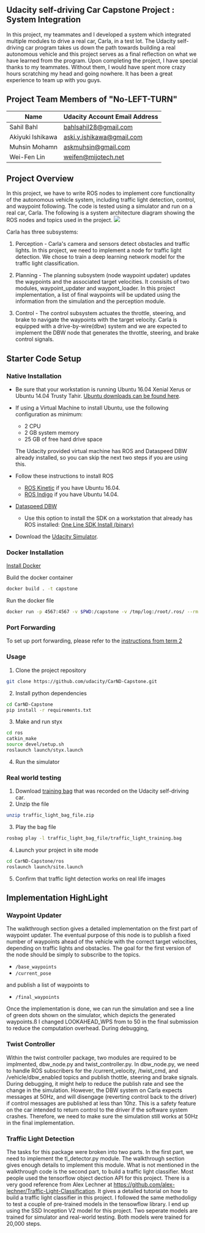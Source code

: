 ## Udacity self-driving Car Capstone Project : System Integration
In this project, my teammates and I developed a system which integrated multiple modules to drive a real car, Carla, in a test lot. The Udacity self-driving car program takes us down the path towards building a real autonomous vehicle and this project serves as a final reflection on what we have learned from the program. Upon completing the project, I have special thanks to my teammates. Without them, I would have spent more crazy hours scratching my head and going nowhere. It has been a great experience to team up with you guys.

## Project Team Members of "No-LEFT-TURN"
|Name              |Udacity Account Email Address|
|------------------|-----------------------------|
|Sahil Bahl        |bahlsahil28@gmail.com        |
|Akiyuki Ishikawa  |aski.y.ishikawa@gmail.com    |
|Muhsin Mohamn     |askmuhsin@gmail.com          |
|Wei-Fen Lin       |weifen@mijotech.net          |

## Project Overview

   In this project, we have to write ROS nodes to implement core functionality of the autonomous vehicle system, including traffic light detection, control, and waypoint following. The code is tested using a simulator and run on a real car, Carla. The following is a system architecture diagram showing the ROS nodes and topics used in the project.
![](/imgs/system_architecture.png)

   Carla has three subsystems:

   1. Perception - Carla's camera and sensors detect obstacles and traffic lights. In this project, we need to implement a node for traffic light detection. We chose to train a deep learning network model for the traffic light classification.

   2. Planning - The planning subsystem (node waypoint updater) updates the waypoints and the associated target velocities. It consisits of two modules, waypoint_updater and waypont_loader. In this project implementation, a list of final waypoints will be updated using the information from the simulation and the perception module.

   3. Control - The control subsystem actuates the throttle, steering, and brake to navigate the waypoints with the target velocity. Carla is equipped with a drive-by-wire(dbw) system and we are expected to implement the DBW node that generates the throttle, steering, and brake control signals.

## Starter Code Setup
### Native Installation

* Be sure that your workstation is running Ubuntu 16.04 Xenial Xerus or Ubuntu 14.04 Trusty Tahir. [Ubuntu downloads can be found here](https://www.ubuntu.com/download/desktop).
* If using a Virtual Machine to install Ubuntu, use the following configuration as minimum:
  * 2 CPU
  * 2 GB system memory
  * 25 GB of free hard drive space

  The Udacity provided virtual machine has ROS and Dataspeed DBW already installed, so you can skip the next two steps if you are using this.

* Follow these instructions to install ROS
  * [ROS Kinetic](http://wiki.ros.org/kinetic/Installation/Ubuntu) if you have Ubuntu 16.04.
  * [ROS Indigo](http://wiki.ros.org/indigo/Installation/Ubuntu) if you have Ubuntu 14.04.
* [Dataspeed DBW](https://bitbucket.org/DataspeedInc/dbw_mkz_ros)
  * Use this option to install the SDK on a workstation that already has ROS installed: [One Line SDK Install (binary)](https://bitbucket.org/DataspeedInc/dbw_mkz_ros/src/81e63fcc335d7b64139d7482017d6a97b405e250/ROS_SETUP.md?fileviewer=file-view-default)
* Download the [Udacity Simulator](https://github.com/udacity/CarND-Capstone/releases).

### Docker Installation
[Install Docker](https://docs.docker.com/engine/installation/)

Build the docker container
```bash
docker build . -t capstone
```

Run the docker file
```bash
docker run -p 4567:4567 -v $PWD:/capstone -v /tmp/log:/root/.ros/ --rm -it capstone
```

### Port Forwarding
To set up port forwarding, please refer to the [instructions from term 2](https://classroom.udacity.com/nanodegrees/nd013/parts/40f38239-66b6-46ec-ae68-03afd8a601c8/modules/0949fca6-b379-42af-a919-ee50aa304e6a/lessons/f758c44c-5e40-4e01-93b5-1a82aa4e044f/concepts/16cf4a78-4fc7-49e1-8621-3450ca938b77)

### Usage

1. Clone the project repository
```bash
git clone https://github.com/udacity/CarND-Capstone.git
```

2. Install python dependencies
```bash
cd CarND-Capstone
pip install -r requirements.txt
```
3. Make and run styx
```bash
cd ros
catkin_make
source devel/setup.sh
roslaunch launch/styx.launch
```
4. Run the simulator

### Real world testing
1. Download [training bag](https://s3-us-west-1.amazonaws.com/udacity-selfdrivingcar/traffic_light_bag_file.zip) that was recorded on the Udacity self-driving car.
2. Unzip the file
```bash
unzip traffic_light_bag_file.zip
```
3. Play the bag file
```bash
rosbag play -l traffic_light_bag_file/traffic_light_training.bag
```
4. Launch your project in site mode
```bash
cd CarND-Capstone/ros
roslaunch launch/site.launch
```
5. Confirm that traffic light detection works on real life images

## Implementation HighLight
### Waypoint Updater
  The walkthrough section gives a detailed implementation on the first part of waypoint updater. The eventual purpose of this node is to publish a fixed number of waypoints ahead of the vehicle with the correct target velocities, depending on traffic lights and obstacles. The goal for the first version of the node should be simply to subscribe to the topics.
-   `/base_waypoints`
-   `/current_pose`

and publish a list of waypoints to

-   `/final_waypoints`

Once the implementation is done, we can run the simulation and see a line of green dots shown on the simulator, which depicts the generated waypoints.ß
I changed LOOKAHEAD_WPS from to 50 in the final submission to reduce the computation overhead. During debugging,

### Twist Controller
  Within the twist controller package, two modules are required to be implmented, dbw_node.py and twist_controller.py. In dbw_node.py, we need to handle ROS subscribers for  the /current_velocity, /twist_cmd, and /vehicle/dbw_enabled topics and publish thottle, steering and brake signals. During debugging, it might help to reduce the publish rate and see the change in the simulation. However, the DBW system on Carla expects messages at 50Hz, and will disengage (reverting control back to the driver) if control messages are published at less than 10hz. This is a safety feature on the car intended to return control to the driver if the software system crashes.  Therefore, we need to make sure the simulation still works at 50Hz in the final implementation.

### Traffic Light Detection
  The tasks for this package were broken into two parts. In the first part, we need to implement the tl_detector.py module. The walkthrough section gives enough details to implement this module. What is not mentioned in the walkthrough code is the second part, to build a traffic light classifier. Most people used the tensorflow object dection API for this project. There is a very good reference from Alex Lechner at https://github.com/alex-lechner/Traffic-Light-Classification. It gives a detailed tutorial on how to build a traffic light classifier in this project. I followed the same methodoligy to test a couple of pre-trained models in the tensowflow library.
  I end up using the SSD Inception V2 model for this project. Two seperate models are trained for simulator and real-world testing. Both models were trained for 20,000 steps.
